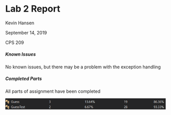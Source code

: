 ﻿# Lab 2 Report
Kevin Hansen

September 14, 2019

CPS 209

##### Known Issues
No known issues, but there may be a problem with the exception handling

##### Completed Parts
All parts of assignment have been completed

![Coverage Report](coverage.jpg)
